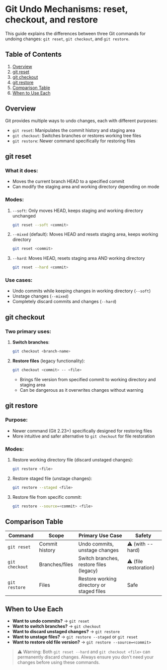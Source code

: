 # Git Undo Mechanisms: reset, checkout, and restore

This guide explains the differences between three Git commands for undoing changes: 
`git reset`, `git checkout`, and `git restore`.

## Table of Contents
1. [Overview](#overview)
2. [git reset](#git-reset)
3. [git checkout](#git-checkout)
4. [git restore](#git-restore)
5. [Comparison Table](#comparison-table)
6. [When to Use Each](#when-to-use-each)

## Overview

Git provides multiple ways to undo changes, each with different purposes:
- `git reset`: Manipulates the commit history and staging area
- `git checkout`: Switches branches or restores working tree files
- `git restore`: Newer command specifically for restoring files

## git reset

### What it does:
- Moves the current branch HEAD to a specified commit
- Can modify the staging area and working directory depending on mode

### Modes:
1. `--soft`: Only moves HEAD, keeps staging and working directory unchanged
   ```bash
   git reset --soft <commit>
   ```
2. `--mixed` (default): Moves HEAD and resets staging area, keeps working directory
   ```bash
   git reset <commit>
   ```
3. `--hard`: Moves HEAD, resets staging area AND working directory
   ```bash
   git reset --hard <commit>
   ```

### Use cases:
- Undo commits while keeping changes in working directory (`--soft`)
- Unstage changes (`--mixed`)
- Completely discard commits and changes (`--hard`)

## git checkout

### Two primary uses:

1. **Switch branches**:
   ```bash
   git checkout <branch-name>
   ```

2. **Restore files** (legacy functionality):
   ```bash
   git checkout <commit> -- <file>
   ```
   - Brings file version from specified commit to working directory and staging area
   - Can be dangerous as it overwrites changes without warning

## git restore

### Purpose:
- Newer command (Git 2.23+) specifically designed for restoring files
- More intuitive and safer alternative to `git checkout` for file restoration

### Modes:
1. Restore working directory file (discard unstaged changes):
   ```bash
   git restore <file>
   ```
2. Restore staged file (unstage changes):
   ```bash
   git restore --staged <file>
   ```
3. Restore file from specific commit:
   ```bash
   git restore --source=<commit> <file>
   ```

## Comparison Table

| Command        | Scope               | Primary Use Case                          | Safety |
|----------------|---------------------|-------------------------------------------|--------|
| `git reset`    | Commit history      | Undo commits, unstage changes             | ⚠ (with --hard) |
| `git checkout` | Branches/files      | Switch branches, restore files (legacy)   | ⚠ (file restoration) |
| `git restore`  | Files               | Restore working directory or staged files | Safe   |

## When to Use Each

- **Want to undo commits?** → `git reset`
- **Want to switch branches?** → `git checkout`
- **Want to discard unstaged changes?** → `git restore`
- **Want to unstage files?** → `git restore --staged` or `git reset`
- **Want to restore old file version?** → `git restore --source=<commit>`

> ⚠ Warning: Both `git reset --hard` and `git checkout <file>` can permanently discard changes. Always ensure you don't need your changes before using these commands.



